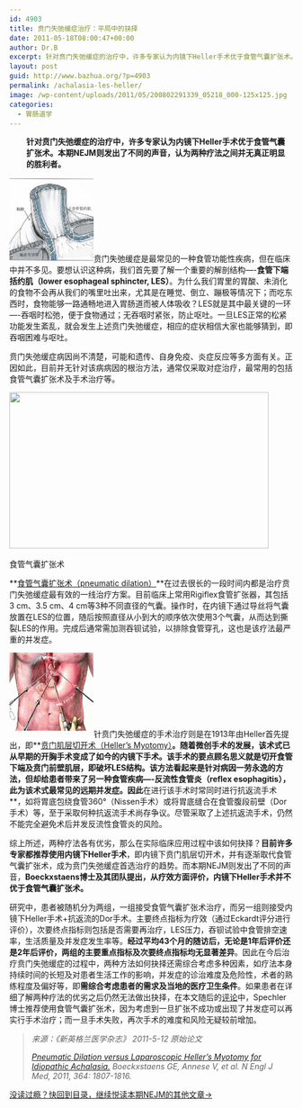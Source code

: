 ```yaml
---
id: 4903
title: 贲门失弛缓症治疗：平局中的抉择
date: 2011-05-18T08:00:47+00:00
author: Dr.B
excerpt: 针对贲门失弛缓症的治疗中，许多专家认为内镜下Heller手术优于食管气囊扩张术。本期NEJM则发出了不同的声音，认为两种疗法之间并无真正明显的胜利者。
layout: post
guid: http://www.bazhua.org/?p=4903
permalink: /achalasia-les-heller/
image: /wp-content/uploads/2011/05/200802291339_05218_000-125x125.jpg
categories:
  - 胃肠道学
---
```

<p style="padding-left: 30px;">
  <strong>针对贲门失弛缓症的治疗中，许多专家认为内镜下Heller手术优于食管气囊扩张术。本期NEJM则发出了不同的声音，认为两种疗法之间并无真正明显的胜利者。</strong>
</p>

[<img class="alignleft size-thumbnail wp-image-4905" title="01300000317904122873458773571_s" src="/wp-content/uploads/2011/05/01300000317904122873458773571_s-150x150.jpg" alt="" width="150" height="150" />](/wp-content/uploads/2011/05/01300000317904122873458773571_s.jpg)贲门失弛缓症是最常见的一种食管功能性疾病，但在临床中并不多见。要想认识这种病，我们首先要了解一个重要的解剖结构&#8212;-**食管下端括约肌（lower esophageal sphincter, LES）**。为什么我们胃里的胃酸、未消化的食物不会再从我们的嘴里吐出来，尤其是在睡觉、倒立、蹦极等情况下；而吃东西时，食物能够一路通畅地进入胃肠道而被人体吸收？LES就是其中最关键的一环&#8212;-吞咽时松弛，便于食物通过；无吞咽时紧张，防止呕吐。一旦LES正常的松紧功能发生紊乱，就会发生上述贲门失弛缓症，相应的症状相信大家也能够猜到，即吞咽困难与呕吐。

贲门失弛缓症病因尚不清楚，可能和遗传、自身免疫、炎症反应等多方面有关。正因如此，目前并无针对该病病因的根治方法，通常仅采取对症治疗，最常用的包括食管气囊扩张术及手术治疗等。

<div id="attachment_4942" style="width: 471px" class="wp-caption alignnone">
  <a href="/wp-content/uploads/2011/05/200802291339_05218_000.jpg"><img class="size-full wp-image-4942" title="200802291339_05218_000" src="/wp-content/uploads/2011/05/200802291339_05218_000.jpg" alt="" width="461" height="278" srcset="/wp-content/uploads/2011/05/200802291339_05218_000.jpg 461w, /wp-content/uploads/2011/05/200802291339_05218_000-150x90.jpg 150w, /wp-content/uploads/2011/05/200802291339_05218_000-300x180.jpg 300w" sizes="(max-width: 461px) 100vw, 461px" /></a>
  
  <p class="wp-caption-text">
    食管气囊扩张术
  </p>
</div>

**[](/wp-content/uploads/2011/05/200802291339_05218_000.jpg)<a href="http://www.ncbi.nlm.nih.gov/pubmed/19028319" target="_self">食管气囊扩张术（pneumatic dilation）</a>**在过去很长的一段时间内都是治疗贲门失弛缓症最有效的一线治疗方案。目前临床上常用Rigiflex食管扩张器，其包括3 cm、3.5 cm、4 cm等3种不同直径的气囊。操作时，在内镜下通过导丝将气囊放置在LES的位置，随后按照直径从小到大的顺序依次使用3个气囊，从而达到撕裂LES的作用。完成后通常需加测吞钡试验，以排除食管穿孔，这也是该疗法最严重的并发症。

[<img class="alignleft size-thumbnail wp-image-4908" title="201021020802" src="/wp-content/uploads/2011/05/201021020802-150x150.gif" alt="" width="150" height="150" />](/wp-content/uploads/2011/05/201021020802.gif)针贲门失弛缓症的手术治疗则是在1913年由Heller首先提出，即**<a href="http://www.ncbi.nlm.nih.gov/pubmed/19028319" target="_self">贲门肌层切开术（Heller’s Myotomy）</a>**。随着微创手术的发展，该术式已从早期的开胸手术变成了如今的内镜下手术。该手术的要点顾名思义就是切开食管下端及贲门前壁肌层，即破坏LES结构。该方法看起来是针对病因一劳永逸的方法，但却给患者带来了另一种食管疾病&#8212;-反流性食管炎（reflex esophagitis），此为该术式最常见的远期并发症。因此**在进行该手术时常同时进行抗返流手术**，如将胃底包绕食管360°（Nissen手术）或将胃底缝合在食管腹段前壁（Dor手术）等，至于采取何种抗返流手术尚存争议。尽管采取了上述抗返流手术，仍然不能完全避免术后并发反流性食管炎的风险。

综上所述，两种疗法各有优劣，那么在实际临床应用过程中该如何抉择？**目前许多专家都推荐使用内镜下Heller手术**，即内镜下贲门肌层切开术，并有逐渐取代食管气囊扩张术，成为贲门失弛缓症首选治疗的趋势。而本期NEJM则发出了不同的声音，**Boeckxstaens博士及其团队提出，从疗效方面评价，内镜下Heller手术并不优于食管气囊扩张术。**

研究中，患者被随机分为两组，一组接受食管气囊扩张术治疗，而另一组则接受内镜下Heller手术+抗返流的Dor手术。主要终点指标为疗效（通过Eckardt评分进行评价），次要终点指标则包括是否需要再治疗，LES压力，吞钡试验中食管排空速率，生活质量及并发症发生率等。**经过平均43个月的随访后，无论是1年后评价还是2年后评价，两组的主要重点指标及次要终点指标均无显著差异**。因此在今后治疗贲门失弛缓症的过程中，两种方法如何抉择还需综合考虑多种因素，如疗法本身持续时间的长短及对患者生活工作的影响，并发症的诊治难度及危险性，术者的熟练程度及偏好等，即**需综合考虑患者的需求及当地的医疗卫生条件**。如果患者在详细了解两种疗法的优劣之后仍然无法做出抉择，在本文随后的[评论](http://www.nejm.org/doi/full/10.1056/NEJMe1100693)中，Spechler博士推荐使用食管气囊扩张术，因为考虑到一旦扩张不成功或出现了并发症可以再实行手术治疗；而一旦手术失败，再次手术的难度和风险无疑较前增加。

> _来源：《新英格兰医学杂志》 2011-5-12 原始论文_
> 
> <a href="http://www.nejm.org/doi/full/10.1056/NEJMe1100693?query=featured_home" target="_self"><em>Pneumatic Dilation versus Laparoscopic Heller&#8217;s Myotomy for Idiopathic Achalasia.</em></a> _Boeckxstaens GE, Annese V, et al. N Engl J Med, 2011, 364: 1807-1816._

<a href="http://www.bazhua.org/2011/05/12.html" target="_self">没读过瘾？快回到目录，继续悦读本期NEJM的其他文章→</a>
